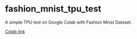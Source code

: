 # fashion_mnist_tpu_test
A simple TPU test on Google Colab with Fashion Mnist Dataset.


[Colab link](https://colab.research.google.com/drive/1UckLp5xjc_8foPjENKJjacTPTIABGN7p#scrollTo=pnSoxQCUhQrU)
